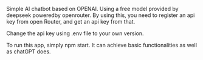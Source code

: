 Simple AI chatbot based on OPENAI.
Using a free model provided by deepseek poweredby openrouter.
By using this, you need to register an api key from open Router, and get an api key from that.

Change the api key using .env file to your own version.

To run this app, simply npm start.
It can achieve basic functionalities as well as chatGPT does.
